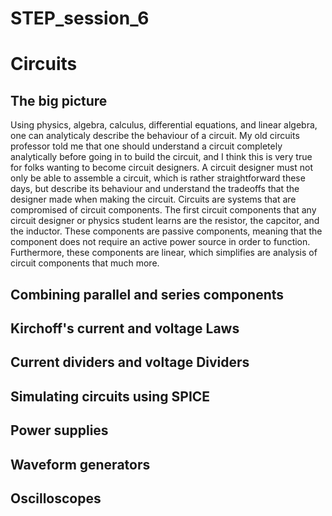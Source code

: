 # STEP_session_6

# Circuits

## The big picture

Using physics, algebra, calculus, differential equations, and linear algebra, one can analyticaly describe the behaviour of a circuit. My old circuits professor told me that one should understand a circuit completely analytically before going in to build the circuit, and I think this is very true for folks wanting to become circuit designers. A circuit designer must not only be able to assemble a circuit, which is rather straightforward these days, but describe its behaviour and understand the tradeoffs that the designer made when making the circuit. Circuits are systems that are compromised of circuit components. The first circuit components that any circuit designer or physics student learns are the resistor, the capcitor, and the inductor. These components are passive components, meaning that the component does not require an active power source in order to function. Furthermore, these components are linear, which simplifies are analysis of circuit components that much more.  

## Combining parallel and series components



## Kirchoff's current and voltage Laws

## Current dividers and voltage Dividers

## Simulating circuits using SPICE

## Power supplies

## Waveform generators

## Oscilloscopes
